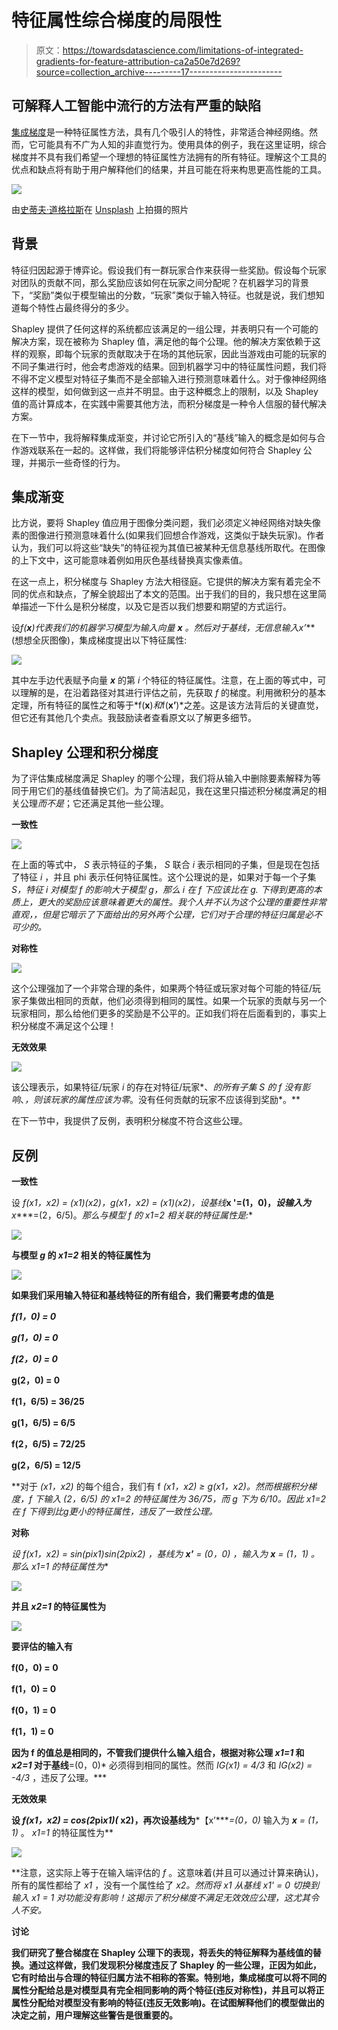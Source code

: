 # 特征属性综合梯度的局限性

> 原文：<https://towardsdatascience.com/limitations-of-integrated-gradients-for-feature-attribution-ca2a50e7d269?source=collection_archive---------17----------------------->

## 可解释人工智能中流行的方法有严重的缺陷

[集成梯度](http://proceedings.mlr.press/v70/sundararajan17a/sundararajan17a.pdf)是一种特征属性方法，具有几个吸引人的特性，非常适合神经网络。然而，它可能具有不广为人知的非直觉行为。使用具体的例子，我在这里证明，综合梯度并不具有我们希望一个理想的特征属性方法拥有的所有特征。理解这个工具的优点和缺点将有助于用户解释他们的结果，并且可能在将来构思更高性能的工具。

![](img/0b76d6289bd76a45d72da3ab2e930fb1.png)

由[史蒂夫·道格拉斯](https://unsplash.com/@sldoug?utm_source=unsplash&utm_medium=referral&utm_content=creditCopyText)在 [Unsplash](https://unsplash.com/s/photos/rice-paddy?utm_source=unsplash&utm_medium=referral&utm_content=creditCopyText) 上拍摄的照片

## 背景

特征归因起源于博弈论。假设我们有一群玩家合作来获得一些奖励。假设每个玩家对团队的贡献不同，那么奖励应该如何在玩家之间分配呢？在机器学习的背景下，“奖励”类似于模型输出的分数，“玩家”类似于输入特征。也就是说，我们想知道每个特性占最终得分的多少。

Shapley 提供了任何这样的系统都应该满足的一组公理，并表明只有一个可能的解决方案，现在被称为 Shapley 值，满足他的每个公理。他的解决方案依赖于这样的观察，即每个玩家的贡献取决于在场的其他玩家，因此当游戏由可能的玩家的不同子集进行时，他会考虑游戏的结果。回到机器学习中的特征属性问题，我们将不得不定义模型对特征子集而不是全部输入进行预测意味着什么。对于像神经网络这样的模型，如何做到这一点并不明显。由于这种概念上的限制，以及 Shapley 值的高计算成本，在实践中需要其他方法，而积分梯度是一种令人信服的替代解决方案。

在下一节中，我将解释集成渐变，并讨论它所引入的“基线”输入的概念是如何与合作游戏联系在一起的。这样做，我们将能够评估积分梯度如何符合 Shapley 公理，并揭示一些奇怪的行为。

## 集成渐变

比方说，要将 Shapley 值应用于图像分类问题，我们必须定义神经网络对缺失像素的图像进行预测意味着什么(如果我们回想合作游戏，这类似于缺失玩家)。作者认为，我们可以将这些“缺失”的特征视为其值已被某种无信息基线所取代。在图像的上下文中，这可能意味着例如用灰色基线替换真实像素值。

在这一点上，积分梯度与 Shapley 方法大相径庭。它提供的解决方案有着完全不同的优点和缺点，了解全貌超出了本文的范围。出于我们的目的，我只想在这里简单描述一下什么是积分梯度，以及它是否以我们想要和期望的方式运行。

设*f(****x****)*代表我们的机器学习模型为输入向量 ***x*** 。然后对于基线，无信息输入***x’***(想想全灰图像)，集成梯度提出以下特征属性:

![](img/627a13faca568fa5ca6a400946e4885d.png)

其中左手边代表赋予向量 ***x*** 的第 *i* 个特征的特征属性。注意，在上面的等式中，可以理解的是，在沿着路径对其进行评估之前，先获取 *f* 的梯度。利用微积分的基本定理，所有特征的属性之和等于*f(****x****)*和*f(****x’****)*之差。这是该方法背后的关键直觉，但它还有其他几个卖点。我鼓励读者查看原文以了解更多细节。

## Shapley 公理和积分梯度

为了评估集成梯度满足 Shapley 的哪个公理，我们将从输入中删除要素解释为等同于用它们的基线值替换它们。为了简洁起见，我在这里只描述积分梯度满足的相关公理*而不是*；它还满足其他一些公理。

**一致性**

![](img/74136942cf5656d9cbf5cab558ec9481.png)

在上面的等式中， *S* 表示特征的子集， *S* 联合 *i* 表示相同的子集，但是现在包括了特征 *i* ，并且 phi 表示任何特征属性。这个公理说的是，如果对于每一个子集 *S，*特征 *i* 对模型 *f* 的影响*大于模型 *g，*那么 *i* 在 *f* 下应该比在 *g.* 下得到更高的本质上，更大的奖励应该意味着更大的属性。我个人并不认为这个公理的重要性非常直观*，*，但是它暗示了下面给出的另外两个公理，它们对于合理的特征归属是必不可少的。*

**对称性**

![](img/2659dab49e99bdb378feb00adfd4af84.png)

这个公理强加了一个非常合理的条件，如果两个特征或玩家对每个可能的特征/玩家子集做出相同的贡献，他们必须得到相同的属性。如果一个玩家的贡献与另一个玩家相同，那么给他们更多的奖励是不公平的。正如我们将在后面看到的，事实上积分梯度不满足这个公理！

**无效效果**

![](img/5382805fea4ae903ab1d2ea71ef039fd.png)

该公理表示，如果特征/玩家 *i* 的存在对特征/玩家*、*的所有子集 S 的 *f* 没有影响*、*，则该玩家的属性应该为零*。没有任何贡献的玩家不应该得到奖励*。**

在下一节中，我提供了反例，表明积分梯度不符合这些公理。

## 反例

**一致性**

设 *f(x1，x2) = (x1)(x2)，g(x1，x2) = (x1)(x2)，*设基线****x '****=(1，0)，*设输入为****x****=(2，6/5)。*那么与模型 *f* 的 *x1=2* 相关联的特征属性是:**

**![](img/fba661887c881adfaa8dd222eef796b2.png)**

**与模型 *g* 的 *x1=2* 相关的特征属性为**

**![](img/928ab2a77ab92db6242918c37c7d4fb8.png)**

**如果我们采用输入特征和基线特征的所有组合，我们需要考虑的值是**

***f(1，0) = 0***

***g(1，0) = 0***

***f(2，0) = 0***

**g(2，0) = 0**

**f(1，6/5) = 36/25**

**g(1，6/5) = 6/5**

**f(2，6/5) = 72/25**

**g(2，6/5) = 12/5**

**对于 *(x1，x2)* 的每个组合，我们有 f *(x1，x2) ≥ g(x1，x2)。*然而根据积分梯度，f 下输入 *(2，6/5)* 的 *x1=2* 的特征属性为 *36/75，*而 g 下为 *6/10。*因此 *x1=2* 在 *f* 下得到比*g*更小的特征属性，违反了一致性公理*。***

****对称****

**设 *f(x1，x2) = sin(pi*x1)sin(2*pi*x2)* ，基线为 ***x'*** *= (0，0)* ，输入为 ***x*** *= (1，1)* 。那么 *x1=1* 的特征属性为**

**![](img/88c1aacc72fa2004805fdf8e32cc6801.png)**

**并且 *x2=1* 的特征属性为**

**![](img/b7b8f390cbc4420233b19fd756624c5d.png)**

**要评估的输入有**

**f(0，0) = 0**

**f(1，0) = 0**

**f(0，1) = 0**

**f(1，1) = 0**

**因为 f 的值总是相同的，不管我们提供什么输入组合，根据对称公理 *x1=1* 和 *x2=1* 对于基线**=(0，0)* 必须得到相同的属性。然而 *IG(x1) = 4/3* 和 *IG(x2) = -4/3* ，违反了公理。***

****无效效果****

**设 *f(x1，x2) = cos(2*pi*x1)(* x2)，再次设基线为***【x’****=(0，0)* 输入为 ***x*** *= (1，1)* 。 *x1=1* 的特征属性为**

**![](img/f8a3842cba4cab6cf30c77e4e8b87e81.png)**

**注意，这实际上等于在输入端评估的 *f* 。这意味着(并且可以通过计算来确认)，所有的属性都给了 *x1* ，没有一个属性给了 *x2。*然而将 *x1* 从基线 *x1' = 0* 切换到输入 *x1 = 1* 对功能*没有影响！*这揭示了积分梯度不满足无效效应公理，这尤其令人不安。**

****讨论****

**我们研究了整合梯度在 Shapley 公理下的表现，将丢失的特征解释为基线值的替换。通过这样做，我们发现积分梯度违反了 Shapley 的一些公理，正因为如此，它有时给出与合理的特征归属方法不相称的答案。特别地，集成梯度可以将不同的属性分配给总是对模型具有完全相同影响的两个特征(违反对称性)，并且可以将正属性分配给对模型没有影响的特征(违反无效影响)。在试图解释他们的模型做出的决定之前，用户理解这些警告是很重要的。**
